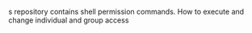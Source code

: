 s repository contains shell permission commands. How to execute and change individual and group access
